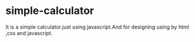 # simple-calculator
It is a simple calculator.just using javascript.And for designing using by html ,css and javascript.
